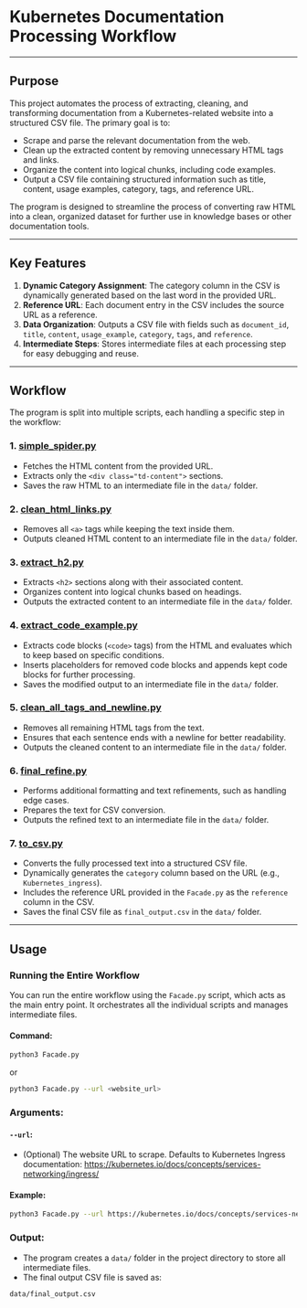 # Kubernetes Documentation Processing Workflow

---

## Purpose

This project automates the process of extracting, cleaning, and transforming documentation from a Kubernetes-related website into a structured CSV file. The primary goal is to:
- Scrape and parse the relevant documentation from the web.
- Clean up the extracted content by removing unnecessary HTML tags and links.
- Organize the content into logical chunks, including code examples.
- Output a CSV file containing structured information such as title, content, usage examples, category, tags, and reference URL.

The program is designed to streamline the process of converting raw HTML into a clean, organized dataset for further use in knowledge bases or other documentation tools.

---

## Key Features

1. **Dynamic Category Assignment**: The category column in the CSV is dynamically generated based on the last word in the provided URL.
2. **Reference URL**: Each document entry in the CSV includes the source URL as a reference.
3. **Data Organization**: Outputs a CSV file with fields such as `document_id`, `title`, `content`, `usage_example`, `category`, `tags`, and `reference`.
4. **Intermediate Steps**: Stores intermediate files at each processing step for easy debugging and reuse.

---

## Workflow

The program is split into multiple scripts, each handling a specific step in the workflow:

### 1. [simple_spider.py](lib/simple_spider.py)
- Fetches the HTML content from the provided URL.
- Extracts only the `<div class="td-content">` sections.
- Saves the raw HTML to an intermediate file in the `data/` folder.

### 2. [clean_html_links.py](lib/clean_html_links.py)
- Removes all `<a>` tags while keeping the text inside them.
- Outputs cleaned HTML content to an intermediate file in the `data/` folder.

### 3. [extract_h2.py](lib/extract_h2.py)
- Extracts `<h2>` sections along with their associated content.
- Organizes content into logical chunks based on headings.
- Outputs the extracted content to an intermediate file in the `data/` folder.

### 4. [extract_code_example.py](lib/extract_code_example.py)
- Extracts code blocks (`<code>` tags) from the HTML and evaluates which to keep based on specific conditions.
- Inserts placeholders for removed code blocks and appends kept code blocks for further processing.
- Saves the modified output to an intermediate file in the `data/` folder.

### 5. [clean_all_tags_and_newline.py](lib/clean_all_tags_and_newline.py)
- Removes all remaining HTML tags from the text.
- Ensures that each sentence ends with a newline for better readability.
- Outputs the cleaned content to an intermediate file in the `data/` folder.

### 6. [final_refine.py](lib/final_refine.py)
- Performs additional formatting and text refinements, such as handling edge cases.
- Prepares the text for CSV conversion.
- Outputs the refined text to an intermediate file in the `data/` folder.

### 7. [to_csv.py](lib/to_csv.py)
- Converts the fully processed text into a structured CSV file.
- Dynamically generates the `category` column based on the URL (e.g., `Kubernetes_ingress`).
- Includes the reference URL provided in the `Facade.py` as the `reference` column in the CSV.
- Saves the final CSV file as `final_output.csv` in the `data/` folder.

---

## Usage

### Running the Entire Workflow

You can run the entire workflow using the `Facade.py` script, which acts as the main entry point. It orchestrates all the individual scripts and manages intermediate files.

#### Command:
```bash
python3 Facade.py
```
or
```bash
python3 Facade.py --url <website_url>
```
### Arguments:

#### `--url`:
- (Optional) The website URL to scrape. Defaults to Kubernetes Ingress documentation: https://kubernetes.io/docs/concepts/services-networking/ingress/

#### Example:
```bash
python3 Facade.py --url https://kubernetes.io/docs/concepts/services-networking/gateway/
```
### Output:

- The program creates a `data/` folder in the project directory to store all intermediate files.
- The final output CSV file is saved as: 
```bash
data/final_output.csv
```

